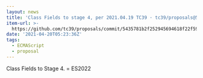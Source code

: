 ```yaml
---
layout: news
title: 'Class Fields to stage 4, per 2021.04.19 TC39 · tc39/proposals@5435781'
item-url: >-
  https://github.com/tc39/proposals/commit/5435781b2f252945694618f22f5956f17a639d3a
date: '2021-04-20T05:23:36Z'
tags:
  - ECMAScript
  - proposal
---
```

Class Fields to Stage 4.
= ES2022
